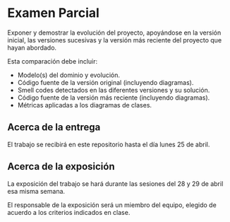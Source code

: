 # Examen Parcial
Exponer y demostrar la evolución del proyecto, apoyándose en la versión inicial, las versiones sucesivas y la versión más reciente del proyecto que hayan abordado. 

Esta comparación debe incluir:

* Modelo(s) del dominio y evolución.
* Código fuente de la versión original (incluyendo diagramas).
* Smell codes detectados en las diferentes versiones y su solución.
* Código fuente de la versión más reciente (incluyendo diagramas).
* Métricas aplicadas a los diagramas de clases.

## Acerca de la entrega
El trabajo se recibirá en este repositorio hasta el día lunes 25 de abril. 

## Acerca de la exposición

La exposición del trabajo se hará durante las sesiones del 28 y 29 de abril esa misma semana.

El responsable de la exposición será un miembro del equipo, elegido de acuerdo a los criterios indicados en clase.